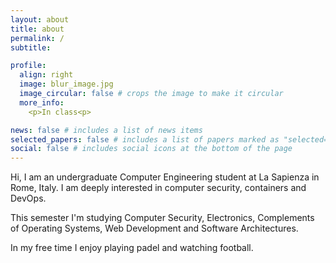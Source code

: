 ```yaml
---
layout: about
title: about
permalink: /
subtitle:

profile:
  align: right
  image: blur_image.jpg
  image_circular: false # crops the image to make it circular
  more_info: 
    <p>In class<p>

news: false # includes a list of news items
selected_papers: false # includes a list of papers marked as "selected={true}"
social: false # includes social icons at the bottom of the page
---
```


Hi, I am an undergraduate Computer Engineering student at La Sapienza in Rome, Italy.
I am deeply interested in computer security, containers and DevOps.

This semester I'm studying Computer Security, Electronics, Complements of Operating Systems, Web Development and Software Architectures.

In my free time I enjoy playing padel and watching football.

